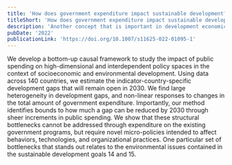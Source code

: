 ```yaml
---
title: 'How does government expenditure impact sustainable development? Studying the multidimensional link between budgets and development gaps'
titleShort: 'How does government expenditure impact sustainable development?'
description: 'Another concept that is important in development economics and, yet, lacks a quantitative treatment is that of a structural bottleneck. Here we propose a method to identify policy issues that have potential structural bottlenecks and present a worldwide diagnostic of the obstacles that they represent in terms of the Sustainable Development Goals.'
pubDate: '2022'
publicationLink: 'https://doi.org/10.1007/s11625-022-01095-1'
---
```


We develop a bottom-up causal framework to study the impact of public spending on high-dimensional and interdependent policy spaces in the context of socioeconomic and environmental development. Using data across 140 countries, we estimate the indicator-country-specific development gaps that will remain open in 2030. We find large heterogeneity in development gaps, and non-linear responses to changes in the total amount of government expenditure. Importantly, our method identifies bounds to how much a gap can be reduced by 2030 through sheer increments in public spending. We show that these structural bottlenecks cannot be addressed through expenditure on the existing government programs, but require novel micro-policies intended to affect behaviors, technologies, and organizational practices. One particular set of bottlenecks that stands out relates to the environmental issues contained in the sustainable development goals 14 and 15.